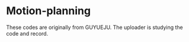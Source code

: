 # Motion-planning
These codes are originally from GUYUEJU. The uploader is studying the code and record.
